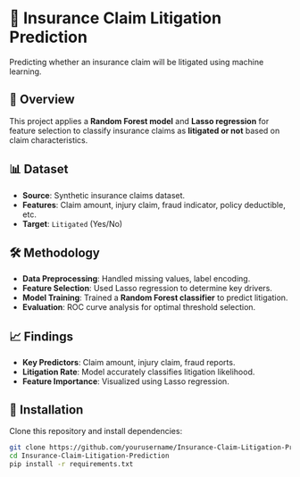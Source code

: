 # 🚀 Insurance Claim Litigation Prediction
Predicting whether an insurance claim will be litigated using machine learning.

## 📌 Overview
This project applies a **Random Forest model** and **Lasso regression** for feature selection to classify insurance claims as **litigated or not** based on claim characteristics.

## 📊 Dataset
- **Source**: Synthetic insurance claims dataset.
- **Features**: Claim amount, injury claim, fraud indicator, policy deductible, etc.
- **Target**: `Litigated` (Yes/No)

## 🛠️ Methodology
- **Data Preprocessing**: Handled missing values, label encoding.
- **Feature Selection**: Used Lasso regression to determine key drivers.
- **Model Training**: Trained a **Random Forest classifier** to predict litigation.
- **Evaluation**: ROC curve analysis for optimal threshold selection.

## 📈 Findings
- **Key Predictors**: Claim amount, injury claim, fraud reports.
- **Litigation Rate**: Model accurately classifies litigation likelihood.
- **Feature Importance**: Visualized using Lasso regression.

## 🔧 Installation
Clone this repository and install dependencies:

```bash
git clone https://github.com/yourusername/Insurance-Claim-Litigation-Prediction.git
cd Insurance-Claim-Litigation-Prediction
pip install -r requirements.txt
